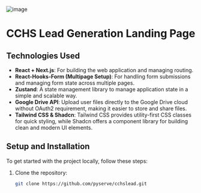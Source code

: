 ![image](https://github.com/user-attachments/assets/0adc8d84-34de-4aa7-9d18-3dd0d7cf9bdb)

# CCHS Lead Generation Landing Page

## Technologies Used

- **React + Next.js**: For building the web application and managing routing.
- **React-Hooks-Form (Multipage Setup)**: For handling form submissions and managing form state across multiple pages.
- **Zustand**: A state management library to manage application state in a simple and scalable way.
- **Google Drive API**: Upload user files directly to the Google Drive cloud without OAuth2 requirement, making it easier to store and share files.
- **Tailwind CSS & Shadcn**: Tailwind CSS provides utility-first CSS classes for quick styling, while Shadcn offers a component library for building clean and modern UI elements.

## Setup and Installation

To get started with the project locally, follow these steps:
1. Clone the repository:
   ```bash
   git clone https://github.com/pyserve/cchslead.git

